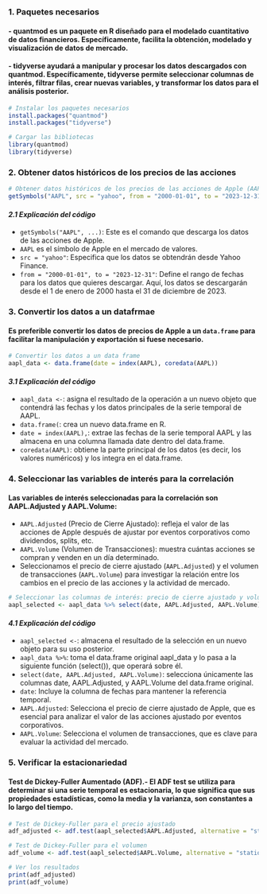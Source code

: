 ### 1. Paquetes necesarios
#### - quantmod es un paquete en R diseñado para el modelado cuantitativo de datos financieros. Específicamente, facilita la obtención, modelado y visualización de datos de mercado.
#### - tidyverse ayudará a manipular y procesar los datos descargados con quantmod. Específicamente, tidyverse permite seleccionar columnas de interés, filtrar filas, crear nuevas variables, y transformar los datos para el análisis posterior.

```r
# Instalar los paquetes necesarios
install.packages("quantmod")
install.packages("tidyverse")

# Cargar las bibliotecas
library(quantmod)
library(tidyverse)
```

### 2.  Obtener datos históricos de los precios de las acciones
```r
# Obtener datos históricos de los precios de las acciones de Apple (AAPL)
getSymbols("AAPL", src = "yahoo", from = "2000-01-01", to = "2023-12-31")
```
#### *2.1 Explicación del código*
- `getSymbols("AAPL", ...)`: Este es el comando que descarga los datos de las acciones de Apple.
- `AAPL` es el símbolo de Apple en el mercado de valores.
- `src = "yahoo"`: Especifica que los datos se obtendrán desde Yahoo Finance.
- `from = "2000-01-01", to = "2023-12-31"`: Define el rango de fechas para los datos que quieres descargar. Aquí, los datos se descargarán desde el 1 de enero de 2000 hasta el 31 de diciembre de 2023.

### 3. Convertir los datos a un datafrmae
#### Es preferible convertir los datos de precios de Apple a un `data.frame` para facilitar la manipulación y exportación si fuese necesario.
```r
# Convertir los datos a un data frame
aapl_data <- data.frame(date = index(AAPL), coredata(AAPL))
```
#### *3.1 Explicación del código*
- `aapl_data <-`: asigna el resultado de la operación a un nuevo objeto que contendrá las fechas y los datos principales de la serie temporal de AAPL.
- `data.frame(`: crea un nuevo data.frame en R.
- `date = index(AAPL),`: extrae las fechas de la serie temporal AAPL y las almacena en una columna llamada date dentro del data.frame.
- `coredata(AAPL)`: obtiene la parte principal de los datos (es decir, los valores numéricos) y los integra en el data.frame.


### 4. Seleccionar las variables de interés para la correlación
#### Las variables de interés seleccionadas para la correlación son AAPL.Adjusted y AAPL.Volume:
- `AAPL.Adjusted` (Precio de Cierre Ajustado): refleja el valor de las acciones de Apple después de ajustar por eventos corporativos como dividendos, splits, etc.
- `AAPL.Volume` (Volumen de Transacciones): muestra cuántas acciones se compran y venden en un día determinado.
- Seleccionamos el precio de cierre ajustado (`AAPL.Adjusted`) y el volumen de transacciones (`AAPL.Volume`) para investigar la relación entre los cambios en el precio de las acciones y la actividad de mercado.

```r
# Seleccionar las columnas de interés: precio de cierre ajustado y volumen
aapl_selected <- aapl_data %>% select(date, AAPL.Adjusted, AAPL.Volume)
```

#### *4.1 Explicación del código*
- `aapl_selected <-`: almacena el resultado de la selección en un nuevo objeto para su uso posterior.
- `aapl_data %>%`: toma el data.frame original aapl_data y lo pasa a la siguiente función (select()), que operará sobre él.
- `select(date, AAPL.Adjusted, AAPL.Volume)`: selecciona únicamente las columnas date, AAPL.Adjusted, y AAPL.Volume del data.frame original.
- `date`: Incluye la columna de fechas para mantener la referencia temporal.
- `AAPL.Adjusted`: Selecciona el precio de cierre ajustado de Apple, que es esencial para analizar el valor de las acciones ajustado por eventos corporativos.
- `AAPL.Volume`: Selecciona el volumen de transacciones, que es clave para evaluar la actividad del mercado.

### 5. Verificar la estacionariedad
#### **Test de Dickey-Fuller Aumentado (ADF)**.- El ADF test se utiliza para determinar si una serie temporal es estacionaria, lo que significa que sus propiedades estadísticas, como la media y la varianza, son constantes a lo largo del tiempo.
```r
# Test de Dickey-Fuller para el precio ajustado
adf_adjusted <- adf.test(aapl_selected$AAPL.Adjusted, alternative = "stationary")

# Test de Dickey-Fuller para el volumen
adf_volume <- adf.test(aapl_selected$AAPL.Volume, alternative = "stationary")

# Ver los resultados
print(adf_adjusted)
print(adf_volume)
```
